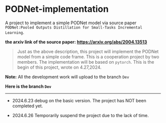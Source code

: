 # PODNet-implementation
A project to implement a simple PODNet model via source paper `PODNet:Pooled Outputs Distillation for Small-Tasks Incremental Learning`.

**the arxiv link of the source paper: https://arxiv.org/abs/2004.13513**

> Just as the above description, this project will implement the PODNet model from a simple code frame. 
> This is a cooperation project by two members.
> The implementation will be based on `pytorch`. 
> This is the begin of this project, wrote on 4.27,2024.


**Note:** All the development work will upload to the branch `Dev`

**Here is the branch `Dev`**

<hr></hr>

- 2024.6.23 debug on the basic version. The project has NOT been completed yet.

- 2024.6.26 Temporarily suspend the project due to the lack of time.


